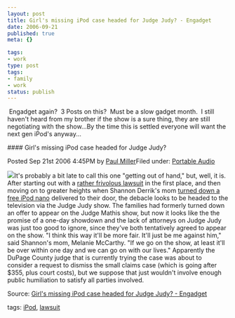 ```yaml
---
layout: post
title: Girl's missing iPod case headed for Judge Judy? - Engadget
date: 2006-09-21
published: true
meta: {}

tags:
- work
type: post
tags:
- family
- work
status: publish
---
```



 Engadget again?  3 Posts on this?  Must be a slow gadget month.  I still haven't heard from my brother if the show is a sure thing, they are still negotiating with the show...By the time this is settled everyone will want the next gen iPod's anyway...

 <!-- blockquote  --> #### Girl's missing iPod case headed for Judge Judy?



Posted Sep 21st 2006 4:45PM by [Paul Miller](http://www.engadget.com/bloggers/paul-miller)Filed under: [Portable Audio](http://portableaudio.engadget.com)



[![](http://media.eick.us/2011/05/judge-judy.jpg)](http://www.dailyherald.com/news/dupagestory.asp?id=229892&cc=d&tc=&t=)It's probably a bit late to call this one "getting out of hand," but, well, it is. After starting out with a [rather frivolous lawsuit](http://www.engadget.com/2006/08/23/14-year-old-girl-sues-friend-over-missing-ipod/) in the first place, and then moving on to greater heights when Shannon Derrik's mom [turned down a free iPod nano](http://www.engadget.com/2006/08/31/mom-rejects-donated-ipod-proceeding-with-lawsuit/) delivered to their door, the debacle looks to be headed to the television via the Judge Judy show. The families had formerly turned down an offer to appear on the Judge Mathis show, but now it looks like the the promise of a one-day showdown and the lack of attorneys on Judge Judy was just too good to ignore, since they've both tentatively agreed to appear on the show. "I think this way it'll be more fair. It'll just be me against him," said Shannon's mom, Melanie McCarthy. "If we go on the show, at least it'll be over within one day and we can go on with our lives." Apparently the DuPage County judge that is currently trying the case was about to consider a request to dismiss the small claims case (which is going after $355, plus court costs), but we suppose that just wouldn't involve enough public humiliation to satisfy all parties involved.

<!-- endblockquote  -->

Source: [Girl's missing iPod case headed for Judge Judy? - Engadget](http://www.engadget.com/2006/09/21/girls-missing-ipod-case-headed-for-judge-judy/#comments)



tags: [iPod](http://technorati.com/tag/iPod), [lawsuit](http://technorati.com/tag/lawsuit)

